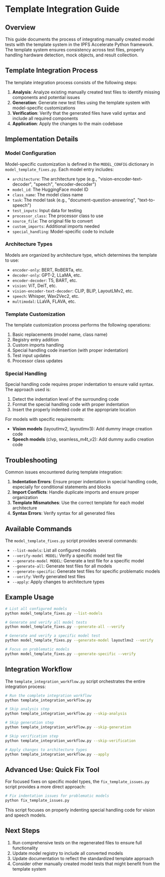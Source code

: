 # Template Integration Guide

## Overview

This guide documents the process of integrating manually created model tests with the template system in the IPFS Accelerate Python framework. The template system ensures consistency across test files, properly handling hardware detection, mock objects, and result collection.

## Template Integration Process

The template integration process consists of the following steps:

1. **Analysis**: Analyze existing manually created test files to identify missing components and potential issues
2. **Generation**: Generate new test files using the template system with model-specific customizations
3. **Verification**: Verify that the generated files have valid syntax and include all required components
4. **Application**: Apply the changes to the main codebase

## Implementation Details

### Model Configuration

Model-specific customization is defined in the `MODEL_CONFIG` dictionary in `model_template_fixes.py`. Each model entry includes:

- `architecture`: The architecture type (e.g., "vision-encoder-text-decoder", "speech", "encoder-decoder")
- `model_id`: The HuggingFace model ID
- `class_name`: The model class name
- `task`: The model task (e.g., "document-question-answering", "text-to-speech")
- `test_inputs`: Input data for testing
- `processor_class`: The processor class to use
- `source_file`: The original file to convert
- `custom_imports`: Additional imports needed
- `special_handling`: Model-specific code to include

### Architecture Types

Models are organized by architecture type, which determines the template to use:

- `encoder-only`: BERT, RoBERTa, etc.
- `decoder-only`: GPT-2, LLaMA, etc.
- `encoder-decoder`: T5, BART, etc.
- `vision`: ViT, DeiT, etc.
- `vision-encoder-text-decoder`: CLIP, BLIP, LayoutLMv2, etc.
- `speech`: Whisper, Wav2Vec2, etc.
- `multimodal`: LLaVA, FLAVA, etc.

### Template Customization

The template customization process performs the following operations:

1. Basic replacements (model name, class name)
2. Registry entry addition
3. Custom imports handling
4. Special handling code insertion (with proper indentation)
5. Test input updates
6. Processor class updates

### Special Handling

Special handling code requires proper indentation to ensure valid syntax. The approach used is:

1. Detect the indentation level of the surrounding code
2. Format the special handling code with proper indentation
3. Insert the properly indented code at the appropriate location

For models with specific requirements:

- **Vision models** (layoutlmv2, layoutlmv3): Add dummy image creation code
- **Speech models** (clvp, seamless_m4t_v2): Add dummy audio creation code

## Troubleshooting

Common issues encountered during template integration:

1. **Indentation Errors**: Ensure proper indentation in special handling code, especially for conditional statements and blocks
2. **Import Conflicts**: Handle duplicate imports and ensure proper organization
3. **Template Mismatches**: Use the correct template for each model architecture
4. **Syntax Errors**: Verify syntax for all generated files

## Available Commands

The `model_template_fixes.py` script provides several commands:

- `--list-models`: List all configured models
- `--verify-model MODEL`: Verify a specific model test file
- `--generate-model MODEL`: Generate a test file for a specific model
- `--generate-all`: Generate test files for all models
- `--generate-specific`: Generate test files for specific problematic models
- `--verify`: Verify generated test files
- `--apply`: Apply changes to architecture types

## Example Usage

```bash
# List all configured models
python model_template_fixes.py --list-models

# Generate and verify all model tests
python model_template_fixes.py --generate-all --verify

# Generate and verify a specific model test
python model_template_fixes.py --generate-model layoutlmv2 --verify

# Focus on problematic models
python model_template_fixes.py --generate-specific --verify
```

## Integration Workflow

The `template_integration_workflow.py` script orchestrates the entire integration process:

```bash
# Run the complete integration workflow
python template_integration_workflow.py

# Skip analysis step
python template_integration_workflow.py --skip-analysis

# Skip generation step
python template_integration_workflow.py --skip-generation

# Skip verification step
python template_integration_workflow.py --skip-verification

# Apply changes to architecture types
python template_integration_workflow.py --apply
```

## Advanced Use: Quick Fix Tool

For focused fixes on specific model types, the `fix_template_issues.py` script provides a more direct approach:

```bash
# Fix indentation issues for problematic models
python fix_template_issues.py
```

This script focuses on properly indenting special handling code for vision and speech models.

## Next Steps

1. Run comprehensive tests on the regenerated files to ensure full functionality
2. Update model registry to include all converted models
3. Update documentation to reflect the standardized template approach
4. Consider other manually created model tests that might benefit from the template system